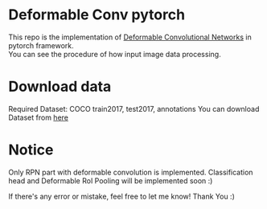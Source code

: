 # Deformable Conv pytorch
This repo is the implementation of [Deformable Convolutional Networks](https://arxiv.org/abs/1703.06211) in pytorch framework.  
You can see the procedure of how input image data processing. 

# Download data 
Required Dataset: COCO train2017, test2017, annotations 
You can download Dataset from [here](https://cocodataset.org/)

# Notice
Only RPN part with deformable convolution is implemented.
Classification head and Deformable RoI Pooling will be implemented soon :)

If there's any error or mistake, feel free to let me know! 
Thank You :) 

